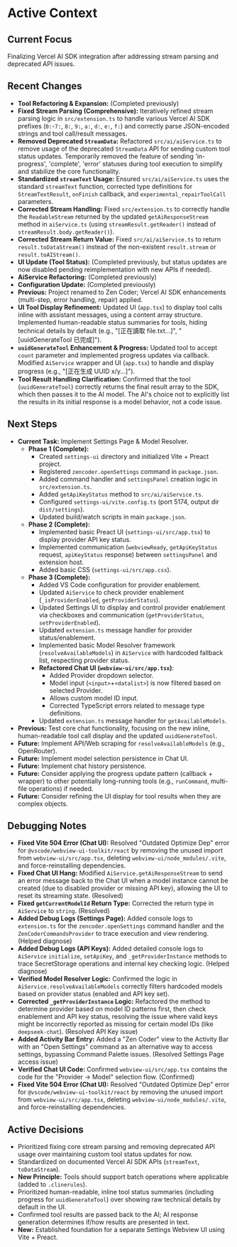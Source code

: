 # Active Context

## Current Focus
Finalizing Vercel AI SDK integration after addressing stream parsing and deprecated API issues.

## Recent Changes
- **Tool Refactoring & Expansion:** (Completed previously)
- **Fixed Stream Parsing (Comprehensive):** Iteratively refined stream parsing logic in `src/extension.ts` to handle various Vercel AI SDK prefixes (`0:`-`7:`, `8:`, `9:`, `a:`, `d:`, `e:`, `f:`) and correctly parse JSON-encoded strings and tool call/result messages.
- **Removed Deprecated `StreamData`:** Refactored `src/ai/aiService.ts` to remove usage of the deprecated `StreamData` API for sending custom tool status updates. Temporarily removed the feature of sending 'in-progress', 'complete', 'error' statuses during tool execution to simplify and stabilize the core functionality.
- **Standardized `streamText` Usage:** Ensured `src/ai/aiService.ts` uses the standard `streamText` function, corrected type definitions for `StreamTextResult`, `onFinish` callback, and `experimental_repairToolCall` parameters.
- **Corrected Stream Handling:** Fixed `src/extension.ts` to correctly handle the `ReadableStream` returned by the updated `getAiResponseStream` method in `aiService.ts` (using `streamResult.getReader()` instead of `streamResult.body.getReader()`).
- **Corrected Stream Return Value:** Fixed `src/ai/aiService.ts` to return `result.toDataStream()` instead of the non-existent `result.stream` or `result.toAIStream()`.
- **UI Update (Tool Status):** (Completed previously, but status updates are now disabled pending reimplementation with new APIs if needed).
- **AiService Refactoring:** (Completed previously)
- **Configuration Update:** (Completed previously)
- **Previous:** Project renamed to Zen Coder; Vercel AI SDK enhancements (multi-step, error handling, repair) applied.
- **UI Tool Display Refinement:** Updated UI (`app.tsx`) to display tool calls inline with assistant messages, using a content array structure. Implemented human-readable status summaries for tools, hiding technical details by default (e.g., "[正在讀取 file.txt...]", "[uuidGenerateTool 已完成]").
- **`uuidGenerateTool` Enhancement & Progress:** Updated tool to accept `count` parameter and implemented progress updates via callback. Modified `AiService` wrapper and UI (`app.tsx`) to handle and display progress (e.g., "[正在生成 UUID x/y...]").
- **Tool Result Handling Clarification:** Confirmed that the tool (`uuidGenerateTool`) correctly returns the final result array to the SDK, which then passes it to the AI model. The AI's choice not to explicitly list the results in its initial response is a model behavior, not a code issue.

## Next Steps
- **Current Task:** Implement Settings Page & Model Resolver.
    - **Phase 1 (Complete):**
        - Created `settings-ui` directory and initialized Vite + Preact project.
        - Registered `zencoder.openSettings` command in `package.json`.
        - Added command handler and `settingsPanel` creation logic in `src/extension.ts`.
        - Added `getApiKeyStatus` method to `src/ai/aiService.ts`.
        - Configured `settings-ui/vite.config.ts` (port 5174, output dir `dist/settings`).
        - Updated build/watch scripts in main `package.json`.
    - **Phase 2 (Complete):**
        - Implemented basic Preact UI (`settings-ui/src/app.tsx`) to display provider API key status.
        - Implemented communication (`webviewReady`, `getApiKeyStatus` request, `apiKeyStatus` response) between `settingsPanel` and extension host.
        - Added basic CSS (`settings-ui/src/app.css`).
    - **Phase 3 (Complete):**
        - Added VS Code configuration for provider enablement.
        - Updated `AiService` to check provider enablement (`_isProviderEnabled`, `getProviderStatus`).
        - Updated Settings UI to display and control provider enablement via checkboxes and communication (`getProviderStatus`, `setProviderEnabled`).
        - Updated `extension.ts` message handler for provider status/enablement.
        - Implemented basic Model Resolver framework (`resolveAvailableModels`) in `AiService` with hardcoded fallback list, respecting provider status.
        - **Refactored Chat UI (`webview-ui/src/app.tsx`)**:
            - Added Provider dropdown selector.
            - Model input (`<input>`+`<datalist>`) is now filtered based on selected Provider.
            - Allows custom model ID input.
            - Corrected TypeScript errors related to message type definitions.
        - Updated `extension.ts` message handler for `getAvailableModels`.
- **Previous:** Test core chat functionality, focusing on the new inline, human-readable tool call display and the updated `uuidGenerateTool`.
- **Future:** Implement API/Web scraping for `resolveAvailableModels` (e.g., OpenRouter).
- **Future:** Implement model selection persistence in Chat UI.
- **Future:** Implement chat history persistence.
- **Future:** Consider applying the progress update pattern (callback + wrapper) to other potentially long-running tools (e.g., `runCommand`, multi-file operations) if needed.
- **Future:** Consider refining the UI display for tool results when they are complex objects.
## Debugging Notes
- **Fixed Vite 504 Error (Chat UI):** Resolved "Outdated Optimize Dep" error for `@vscode/webview-ui-toolkit/react` by removing the unused import from `webview-ui/src/app.tsx`, deleting `webview-ui/node_modules/.vite`, and force-reinstalling dependencies.
- **Fixed Chat UI Hang:** Modified `AiService.getAiResponseStream` to send an error message back to the Chat UI when a model instance cannot be created (due to disabled provider or missing API key), allowing the UI to reset its streaming state. (Resolved)
- **Fixed `getCurrentModelId` Return Type:** Corrected the return type in `AiService` to `string`. (Resolved)
- **Added Debug Logs (Settings Page):** Added console logs to `extension.ts` for the `zencoder.openSettings` command handler and the `ZenCoderCommandsProvider` to trace execution and view rendering. (Helped diagnose)
- **Added Debug Logs (API Keys):** Added detailed console logs to `AiService` `initialize`, `setApiKey`, and `_getProviderInstance` methods to trace SecretStorage operations and internal key checking logic. (Helped diagnose)
- **Verified Model Resolver Logic:** Confirmed the logic in `AiService.resolveAvailableModels` correctly filters hardcoded models based on provider status (enabled and API key set).
- **Corrected `_getProviderInstance` Logic:** Refactored the method to determine provider based on model ID patterns first, then check enablement and API key status, resolving the issue where valid keys might be incorrectly reported as missing for certain model IDs (like `deepseek-chat`). (Resolved API Key issue)
- **Added Activity Bar Entry:** Added a "Zen Coder" view to the Activity Bar with an "Open Settings" command as an alternative way to access settings, bypassing Command Palette issues. (Resolved Settings Page access issue)
- **Verified Chat UI Code:** Confirmed `webview-ui/src/app.tsx` contains the code for the "Provider -> Model" selection flow. (Confirmed)
- **Fixed Vite 504 Error (Chat UI):** Resolved "Outdated Optimize Dep" error for `@vscode/webview-ui-toolkit/react` by removing the unused import from `webview-ui/src/app.tsx`, deleting `webview-ui/node_modules/.vite`, and force-reinstalling dependencies.

## Active Decisions
- Prioritized fixing core stream parsing and removing deprecated API usage over maintaining custom tool status updates for now.
- Standardized on documented Vercel AI SDK APIs (`streamText`, `toDataStream`).
- **New Principle:** Tools should support batch operations where applicable (added to `.clinerules`).
- Prioritized human-readable, inline tool status summaries (including progress for `uuidGenerateTool`) over showing raw technical details by default in the UI.
- Confirmed tool results are passed back to the AI; AI response generation determines if/how results are presented in text.
- **New:** Established foundation for a separate Settings Webview UI using Vite + Preact.